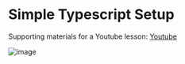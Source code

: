 # Simple Typescript Setup

Supporting materials for a Youtube lesson: [Youtube](https://www.youtube.com/watch?v=FdYhlJxfYqc&ab_channel=CyberFountain)

![image](https://cyberfountain.ams3.digitaloceanspaces.com/images/simple-typescript-setup.png)
